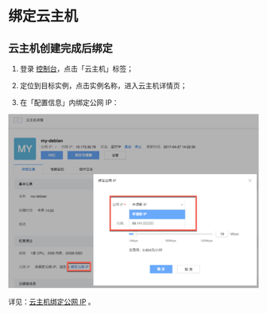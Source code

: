 # 绑定云主机

## 云主机创建完成后绑定

1. 登录 [控制台](https://c.163.com/dashboard#/m/win/)，点击「云主机」标签；

2. 定位到目标实例，点击实例名称，进入云主机详情页；

3. 在「配置信息」内绑定公网 IP：

![](../../image/IP管理使用指南-绑定云主机.png)

详见：[云主机绑定公网 IP](http://support.c.163.com/md.html#!容器服务/云主机/使用指南/linux主机绑定公网IP.md) 。

